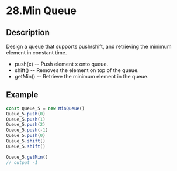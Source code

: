 # 28.Min Queue

## Description

Design a queue that supports push/shift, and retrieving the minimum element in constant time.

* push(x) -- Push element x onto queue.
* shift() -- Removes the element on top of the queue.
* getMin() -- Retrieve the minimum element in the queue.

## Example

```javascript
const Queue_5 = new MinQueue()
Queue_5.push(0)
Queue_5.push(1)
Queue_5.push(2)
Queue_5.push(-1)
Queue_5.push(0)
Queue_5.shift()
Queue_5.shift()

Queue_5.getMin()
// output -1
```
